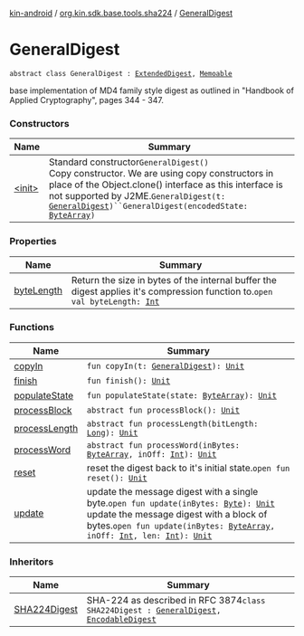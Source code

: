 [kin-android](../../index.md) / [org.kin.sdk.base.tools.sha224](../index.md) / [GeneralDigest](./index.md)

# GeneralDigest

`abstract class GeneralDigest : `[`ExtendedDigest`](../-extended-digest/index.md)`, `[`Memoable`](../-memoable/index.md)

base implementation of MD4 family style digest as outlined in
"Handbook of Applied Cryptography", pages 344 - 347.

### Constructors

| Name | Summary |
|---|---|
| [&lt;init&gt;](-init-.md) | Standard constructor`GeneralDigest()`<br>Copy constructor.  We are using copy constructors in place of the Object.clone() interface as this interface is not supported by J2ME.`GeneralDigest(t: `[`GeneralDigest`](./index.md)`)``GeneralDigest(encodedState: `[`ByteArray`](https://kotlinlang.org/api/latest/jvm/stdlib/kotlin/-byte-array/index.html)`)` |

### Properties

| Name | Summary |
|---|---|
| [byteLength](byte-length.md) | Return the size in bytes of the internal buffer the digest applies it's compression function to.`open val byteLength: `[`Int`](https://kotlinlang.org/api/latest/jvm/stdlib/kotlin/-int/index.html) |

### Functions

| Name | Summary |
|---|---|
| [copyIn](copy-in.md) | `fun copyIn(t: `[`GeneralDigest`](./index.md)`): `[`Unit`](https://kotlinlang.org/api/latest/jvm/stdlib/kotlin/-unit/index.html) |
| [finish](finish.md) | `fun finish(): `[`Unit`](https://kotlinlang.org/api/latest/jvm/stdlib/kotlin/-unit/index.html) |
| [populateState](populate-state.md) | `fun populateState(state: `[`ByteArray`](https://kotlinlang.org/api/latest/jvm/stdlib/kotlin/-byte-array/index.html)`): `[`Unit`](https://kotlinlang.org/api/latest/jvm/stdlib/kotlin/-unit/index.html) |
| [processBlock](process-block.md) | `abstract fun processBlock(): `[`Unit`](https://kotlinlang.org/api/latest/jvm/stdlib/kotlin/-unit/index.html) |
| [processLength](process-length.md) | `abstract fun processLength(bitLength: `[`Long`](https://kotlinlang.org/api/latest/jvm/stdlib/kotlin/-long/index.html)`): `[`Unit`](https://kotlinlang.org/api/latest/jvm/stdlib/kotlin/-unit/index.html) |
| [processWord](process-word.md) | `abstract fun processWord(inBytes: `[`ByteArray`](https://kotlinlang.org/api/latest/jvm/stdlib/kotlin/-byte-array/index.html)`, inOff: `[`Int`](https://kotlinlang.org/api/latest/jvm/stdlib/kotlin/-int/index.html)`): `[`Unit`](https://kotlinlang.org/api/latest/jvm/stdlib/kotlin/-unit/index.html) |
| [reset](reset.md) | reset the digest back to it's initial state.`open fun reset(): `[`Unit`](https://kotlinlang.org/api/latest/jvm/stdlib/kotlin/-unit/index.html) |
| [update](update.md) | update the message digest with a single byte.`open fun update(inBytes: `[`Byte`](https://kotlinlang.org/api/latest/jvm/stdlib/kotlin/-byte/index.html)`): `[`Unit`](https://kotlinlang.org/api/latest/jvm/stdlib/kotlin/-unit/index.html)<br>update the message digest with a block of bytes.`open fun update(inBytes: `[`ByteArray`](https://kotlinlang.org/api/latest/jvm/stdlib/kotlin/-byte-array/index.html)`, inOff: `[`Int`](https://kotlinlang.org/api/latest/jvm/stdlib/kotlin/-int/index.html)`, len: `[`Int`](https://kotlinlang.org/api/latest/jvm/stdlib/kotlin/-int/index.html)`): `[`Unit`](https://kotlinlang.org/api/latest/jvm/stdlib/kotlin/-unit/index.html) |

### Inheritors

| Name | Summary |
|---|---|
| [SHA224Digest](../-s-h-a224-digest/index.md) | SHA-224 as described in RFC 3874`class SHA224Digest : `[`GeneralDigest`](./index.md)`, `[`EncodableDigest`](../-encodable-digest/index.md) |
